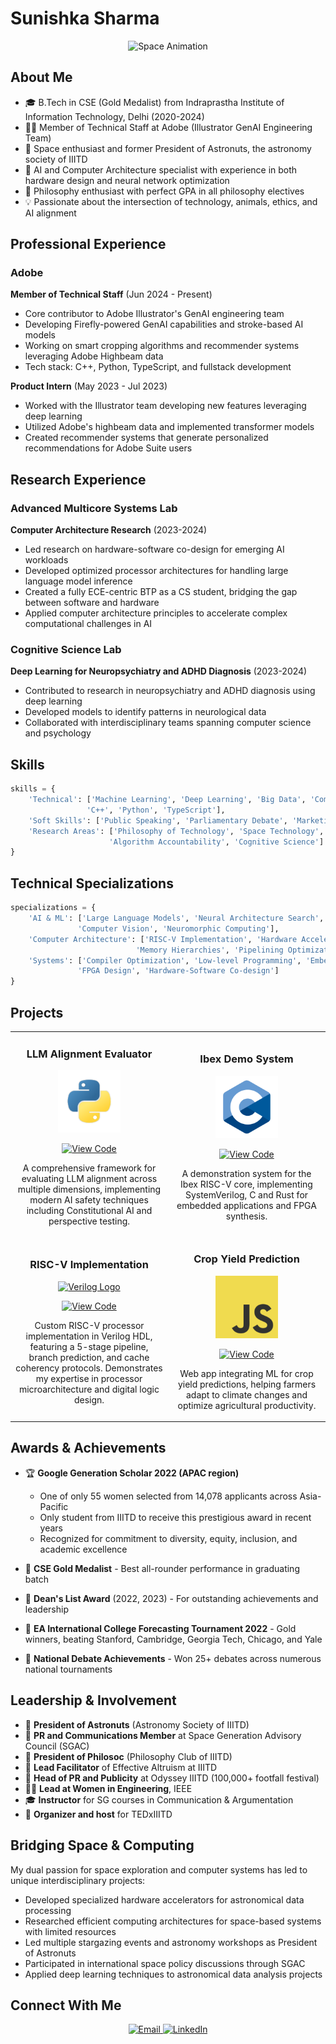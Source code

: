 # Sunishka Sharma

<div align="center">
  <img src="https://media.giphy.com/media/v1.Y2lkPTc5MGI3NjExcnoxdG9sZ3c3a3I5eHQwdW51eTg2a3R2cHF0aWc2c2wwZmdwbjh2cSZlcD12MV9pbnRlcm5hbF9naWZfYnlfaWQmY3Q9Zw/3og0IFrHkIglEOg8Ba/giphy.gif" alt="Space Animation" width="100%" style="max-height: 250px; object-fit: cover;"/>
</div>

## About Me

- 🎓 B.Tech in CSE (Gold Medalist) from Indraprastha Institute of Information Technology, Delhi (2020-2024)
- 👩‍💻 Member of Technical Staff at Adobe (Illustrator GenAI Engineering Team)
- 🔭 Space enthusiast and former President of Astronuts, the astronomy society of IIITD
- 🧠 AI and Computer Architecture specialist with experience in both hardware design and neural network optimization
- 🌱 Philosophy enthusiast with perfect GPA in all philosophy electives
- 💡 Passionate about the intersection of technology, animals, ethics, and AI alignment

## Professional Experience

### Adobe
**Member of Technical Staff** (Jun 2024 - Present)
- Core contributor to Adobe Illustrator's GenAI engineering team
- Developing Firefly-powered GenAI capabilities and stroke-based AI models
- Working on smart cropping algorithms and recommender systems leveraging Adobe Highbeam data
- Tech stack: C++, Python, TypeScript, and fullstack development

**Product Intern** (May 2023 - Jul 2023)
- Worked with the Illustrator team developing new features leveraging deep learning
- Utilized Adobe's highbeam data and implemented transformer models
- Created recommender systems that generate personalized recommendations for Adobe Suite users

## Research Experience

### Advanced Multicore Systems Lab
**Computer Architecture Research** (2023-2024)
- Led research on hardware-software co-design for emerging AI workloads
- Developed optimized processor architectures for handling large language model inference
- Created a fully ECE-centric BTP as a CS student, bridging the gap between software and hardware
- Applied computer architecture principles to accelerate complex computational challenges in AI

### Cognitive Science Lab
**Deep Learning for Neuropsychiatry and ADHD Diagnosis** (2023-2024)
- Contributed to research in neuropsychiatry and ADHD diagnosis using deep learning
- Developed models to identify patterns in neurological data
- Collaborated with interdisciplinary teams spanning computer science and psychology


## Skills

```python
skills = {
    'Technical': ['Machine Learning', 'Deep Learning', 'Big Data', 'Computer Architecture', 
                 'C++', 'Python', 'TypeScript'],
    'Soft Skills': ['Public Speaking', 'Parliamentary Debate', 'Marketing', 'Leadership'],
    'Research Areas': ['Philosophy of Technology', 'Space Technology', 'AI Ethics', 
                      'Algorithm Accountability', 'Cognitive Science']
}
```

## Technical Specializations

```python
specializations = {
    'AI & ML': ['Large Language Models', 'Neural Architecture Search', 'Model Alignment', 
               'Computer Vision', 'Neuromorphic Computing'],
    'Computer Architecture': ['RISC-V Implementation', 'Hardware Acceleration', 'Processor Design', 
                            'Memory Hierarchies', 'Pipelining Optimization'],
    'Systems': ['Compiler Optimization', 'Low-level Programming', 'Embedded Systems', 
               'FPGA Design', 'Hardware-Software Co-design']
}
```

## Projects

<table>
  <tr>
    <td width="50%">
      <h3 align="center">LLM Alignment Evaluator</h3>
      <div align="center">
        <a href="https://github.com/Sunishka-Sharma/llm-alignment-evaluator" target="_blank">
          <img src="https://raw.githubusercontent.com/github/explore/80688e429a7d4ef2fca1e82350fe8e3517d3494d/topics/python/python.png" width="100" alt="LLM Alignment Evaluator"/>
        </a>
        <p>
          <a href="https://github.com/Sunishka-Sharma/llm-alignment-evaluator" target="_blank">
            <img src="https://img.shields.io/badge/View%20Code-orange?style=for-the-badge&logo=github" alt="View Code"/>
          </a>
        </p>
        <p>A comprehensive framework for evaluating LLM alignment across multiple dimensions, implementing modern AI safety techniques including Constitutional AI and perspective testing.</p>
      </div>
    </td>
    <td width="50%">
      <h3 align="center">Ibex Demo System</h3>
      <div align="center">
        <a href="https://github.com/Sunishka-Sharma/ibex-demo-sys" target="_blank">
          <img src="https://raw.githubusercontent.com/github/explore/80688e429a7d4ef2fca1e82350fe8e3517d3494d/topics/c/c.png" width="100" alt="Ibex Demo System"/>
        </a>
        <p>
          <a href="https://github.com/Sunishka-Sharma/ibex-demo-sys" target="_blank">
            <img src="https://img.shields.io/badge/View%20Code-blue?style=for-the-badge&logo=github" alt="View Code"/>
          </a>
        </p>
        <p>A demonstration system for the Ibex RISC-V core, implementing SystemVerilog, C and Rust for embedded applications and FPGA synthesis.</p>
      </div>
    </td>
  </tr>
  <tr>
    <td width="50%">
      <h3 align="center">RISC-V Implementation</h3>
      <div align="center">
        <a href="https://github.com/Sunishka-Sharma/risc5" target="_blank">
          <img src="https://i.imgur.com/8dI2tZD.png" width="100" alt="Verilog Logo"/>
        </a>
        <p>
          <a href="https://github.com/Sunishka-Sharma/risc5" target="_blank">
            <img src="https://img.shields.io/badge/View%20Code-purple?style=for-the-badge&logo=github" alt="View Code"/>
          </a>
        </p>
        <p>Custom RISC-V processor implementation in Verilog HDL, featuring a 5-stage pipeline, branch prediction, and cache coherency protocols. Demonstrates my expertise in processor microarchitecture and digital logic design.</p>
      </div>
    </td>
    <td width="50%">
      <h3 align="center">Crop Yield Prediction</h3>
      <div align="center">
        <a href="https://github.com/Jai3-ui/Crop-Yield-Prediction-" target="_blank">
          <img src="https://raw.githubusercontent.com/github/explore/80688e429a7d4ef2fca1e82350fe8e3517d3494d/topics/javascript/javascript.png" width="100" alt="Crop Prediction"/>
        </a>
        <p>
          <a href="https://github.com/Jai3-ui/Crop-Yield-Prediction-" target="_blank">
            <img src="https://img.shields.io/badge/View%20Code-green?style=for-the-badge&logo=github" alt="View Code"/>
          </a>
        </p>
        <p>Web app integrating ML for crop yield predictions, helping farmers adapt to climate changes and optimize agricultural productivity.</p>
      </div>
    </td>
  </tr>
</table>

## Awards & Achievements

- 🏆 **Google Generation Scholar 2022 (APAC region)**
  - One of only 55 women selected from 14,078 applicants across Asia-Pacific
  - Only student from IIITD to receive this prestigious award in recent years
  - Recognized for commitment to diversity, equity, inclusion, and academic excellence

- 🥇 **CSE Gold Medalist** - Best all-rounder performance in graduating batch
- 🏅 **Dean's List Award** (2022, 2023) - For outstanding achievements and leadership
- 🥇 **EA International College Forecasting Tournament 2022** - Gold winners, beating Stanford, Cambridge, Georgia Tech, Chicago, and Yale
- 🎤 **National Debate Achievements** - Won 25+ debates across numerous national tournaments

## Leadership & Involvement

- 🌠 **President of Astronuts** (Astronomy Society of IIITD)
- 🚀 **PR and Communications Member** at Space Generation Advisory Council (SGAC)
- 🧠 **President of Philosoc** (Philosophy Club of IIITD)
- 👥 **Lead Facilitator** of Effective Altruism at IIITD
- 📢 **Head of PR and Publicity** at Odyssey IIITD (100,000+ footfall festival)
- 👩‍💻 **Lead at Women in Engineering**, IEEE
- 🎓 **Instructor** for SG courses in Communication & Argumentation
- 🎤 **Organizer and host** for TEDxIIITD

## Bridging Space & Computing

My dual passion for space exploration and computer systems has led to unique interdisciplinary projects:

- Developed specialized hardware accelerators for astronomical data processing
- Researched efficient computing architectures for space-based systems with limited resources
- Led multiple stargazing events and astronomy workshops as President of Astronuts
- Participated in international space policy discussions through SGAC
- Applied deep learning techniques to astronomical data analysis projects

## Connect With Me

<div align="center">
  <a href="mailto:funnysuni2002@gmail.com">
    <img src="https://img.shields.io/badge/Email-D14836?style=for-the-badge&logo=gmail&logoColor=white" alt="Email" />
  </a>
  <a href="https://www.linkedin.com/in/sunishka-sharma/">
    <img src="https://img.shields.io/badge/LinkedIn-0077B5?style=for-the-badge&logo=linkedin&logoColor=white" alt="LinkedIn" />
  </a>
</div> 